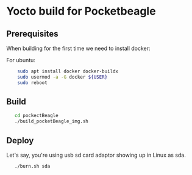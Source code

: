 # Yocto build for Pocketbeagle

## Prerequisites

When building for the first time we need to install docker:

For ubuntu:

```bash
    sudo apt install docker docker-buildx
    sudo usermod -a -G docker ${USER}
    sudo reboot
```

## Build

```bash
   cd pockectBeagle
   ./build_pocketBeagle_img.sh
```

## Deploy

Let's say, you're using usb sd card adaptor showing up in Linux as sda.

```bash
   ./burn.sh sda
```
